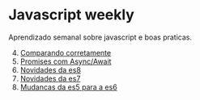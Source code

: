# Javascript weekly
Aprendizado semanal sobre javascript e boas praticas.

4. [Comparando corretamente]()
3. [Promises com Async/Await](https://github.com/codermarcos/javascript-weekly/tree/master/promises-com-async-await)
2. [Novidades da es8](https://github.com/codermarcos/javascript-weekly/tree/master/novidades-da-es8)
1. [Novidades da es7](https://github.com/codermarcos/javascript-weekly/tree/master/novidades-da-es7)
0. [Mudancas da es5 para a es6](https://github.com/codermarcos/javascript-weekly/tree/master/mudancas-da-es5-para-a-es6)
